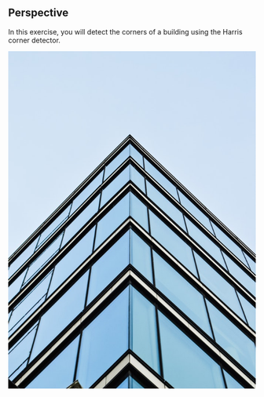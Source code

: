 ## Perspective

In this exercise, you will detect the corners of a building using the Harris corner detector.

![Building from a bottom perspective](../images/3.jpg)

<!-- Image preloaded as `building_image`. -->

<!-- The functions `show_image()` and `show_image_with_corners()` have already been preloaded for you. As well as the `color` module for converting images to grayscale. -->
<!-- 
### Instructions

- Import the `corner_harris()` function from the feature module.

- Convert the `building_image` to grayscale.

- Apply the harris detector to obtain the measure response image with the possible corners.

- Find the peaks of the corners.
 -->